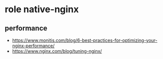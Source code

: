 # role native-nginx
## performance
- https://www.monitis.com/blog/6-best-practices-for-optimizing-your-nginx-performance/
- https://www.nginx.com/blog/tuning-nginx/
